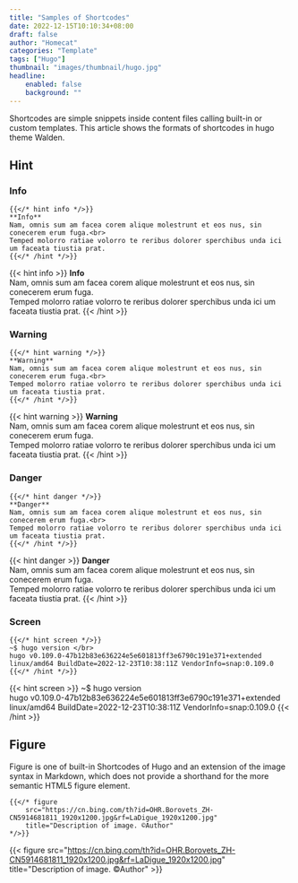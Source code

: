 ```yaml
---
title: "Samples of Shortcodes"
date: 2022-12-15T10:10:34+08:00
draft: false
author: "Homecat"
categories: "Template"
tags: ["Hugo"]
thumbnail: "images/thumbnail/hugo.jpg"
headline: 
    enabled: false
    background: ""
---
```


Shortcodes are simple snippets inside content files calling built-in or custom templates. This article shows the formats of shortcodes in hugo theme Walden.

<!--more-->

## Hint

### Info

``` golang
{{</* hint info */>}}
**Info**  
Nam, omnis sum am facea corem alique molestrunt et eos nus, sin conecerem erum fuga.<br>
Temped molorro ratiae volorro te reribus dolorer sperchibus unda ici um faceata tiustia prat.
{{</* /hint */>}}
```

{{< hint info >}}
**Info**  
Nam, omnis sum am facea corem alique molestrunt et eos nus, sin conecerem erum fuga.<br>
Temped molorro ratiae volorro te reribus dolorer sperchibus unda ici um faceata tiustia prat.
{{< /hint >}}

### Warning

``` golang
{{</* hint warning */>}}
**Warning**  
Nam, omnis sum am facea corem alique molestrunt et eos nus, sin conecerem erum fuga.<br>
Temped molorro ratiae volorro te reribus dolorer sperchibus unda ici um faceata tiustia prat.
{{</* /hint */>}}
```

{{< hint warning >}}
**Warning**  
Nam, omnis sum am facea corem alique molestrunt et eos nus, sin conecerem erum fuga.<br>
Temped molorro ratiae volorro te reribus dolorer sperchibus unda ici um faceata tiustia prat.
{{< /hint >}}

### Danger

``` golang
{{</* hint danger */>}}
**Danger**  
Nam, omnis sum am facea corem alique molestrunt et eos nus, sin conecerem erum fuga.<br>
Temped molorro ratiae volorro te reribus dolorer sperchibus unda ici um faceata tiustia prat.
{{</* /hint */>}}
```

{{< hint danger >}}
**Danger**  
Nam, omnis sum am facea corem alique molestrunt et eos nus, sin conecerem erum fuga.<br>
Temped molorro ratiae volorro te reribus dolorer sperchibus unda ici um faceata tiustia prat.
{{< /hint >}}

### Screen

```
{{</* hint screen */>}}
~$ hugo version </br>
hugo v0.109.0-47b12b83e636224e5e601813ff3e6790c191e371+extended linux/amd64 BuildDate=2022-12-23T10:38:11Z VendorInfo=snap:0.109.0
{{</* /hint */>}}
```

{{< hint screen >}}
~$ hugo version </br>
hugo v0.109.0-47b12b83e636224e5e601813ff3e6790c191e371+extended linux/amd64 BuildDate=2022-12-23T10:38:11Z VendorInfo=snap:0.109.0
{{< /hint >}}


## Figure

Figure is one of built-in Shortcodes of Hugo and an extension of the image syntax in Markdown, which does not provide a shorthand for the more semantic HTML5 figure element.

```golang
{{</* figure 
    src="https://cn.bing.com/th?id=OHR.Borovets_ZH-CN5914681811_1920x1200.jpg&rf=LaDigue_1920x1200.jpg" 
    title="Description of image. ©Author" 
*/>}}
```

{{< figure src="https://cn.bing.com/th?id=OHR.Borovets_ZH-CN5914681811_1920x1200.jpg&rf=LaDigue_1920x1200.jpg" title="Description of image. ©Author" >}}

